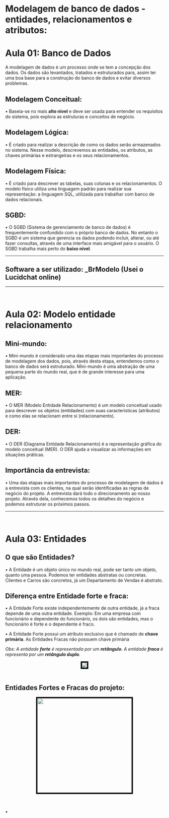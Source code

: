 <h1> Modelagem de banco de dados - entidades, relacionamentos e atributos: </h1>

<h1> Aula 01: Banco de Dados </h1>
<p> A modelagem de dados é um processo onde se tem a concepção dos dados. Os dados são levantados, tratados e estruturados para, assim ter uma boa base para a construção do banco de dados e evitar diversos problemas.</p>
 
<h2> <b> Modelagem Conceitual: </b> </h2>
<p>• Baseia-se no mais <b>alto nível</b> e deve ser usada para entender os requisitos do sistema, pois explora as estruturas e conceitos de negócio. </p>

<h2> <b> Modelagem Lógica: </b> </h2>
<p>• É criado para realizar a descrição de como os dados serão armazenados no sistema. Nesse modelo, descrevemos as entidades, os atributos, as chaves primárias e estrangeiras e os seus relacionamentos.</p>

<h2> <b> Modelagem Física: </b> </h2>
<p>• É criado para descrever as tabelas, suas colunas e os relacionamentos. O modelo físico utiliza uma linguagem padrão para realizar sua representação: a linguagem SQL, utilizada para trabalhar com banco de dados relacionais.</p>

<h2> <b> SGBD: </b> </h2>
<p>• O SGBD (Sistema de gerenciamento de banco de dados) é frequentemente confundido com o próprio banco de dados. No entanto o SGBD é um sistema que gerencia os dados podendo incluir, alterar, ou até fazer consultas, através de uma interface mais amigável para o usuário. O SGBD trabalha mais perto do <b>baixo nível</b>.</p>

<hr>

<h2> <b>Software a ser utilizado: _BrModelo (Usei o Lucidchat online)</b> </h2>

<hr> <br>

<h1> Aula 02: Modelo entidade relacionamento </h1>

<h2> <b>Mini-mundo: </b> </h2>
<p> • Mini-mundo é considerado uma das etapas mais importantes do processo de modelagem dos dados, pois, através desta etapa, entendemos como o banco de dados será estruturado. Mini-mundo é uma abstração de uma pequena parte do mundo real, que é de grande interesse para uma aplicação.</p> 

<h2> <b>MER: </b> </h2>
<p> • O MER (Modelo Entidade Relacionamento) é um modelo conceitual usado para descrever os objetos (entidades) com suas características (atributos) e como elas se relacionam entre si (relacionamento).

<h2> <b>DER: </b> </h2>
<p> • O DER (Diagrama Entidade Relacionamento) é a representação gráfica do modelo conceitual (MER). O DER ajuda a visualizar as informações em  situações práticas.

<h2> <b>Importância da entrevista: </b> </h2>
<p> • Uma das etapas mais importantes do processo de modelagem de dados é a entrevista com os clientes, na qual serão identificadas as regras de negócio do projeto. A entrevista dará todo o direcionamento ao nosso projeto. Através dela, conhecemos todos os detalhes do negócio e podemos estruturar os próximos passos. </p>

<hr> <br>

<h1> Aula 03: Entidades </h1>

<h2> <b> O que são Entidades? </b> </h2>
<p> • A Entidade é um objeto único no mundo real, pode ser tanto um objeto, quanto uma pessoa. Podemos ter entidades abstratas ou concretas. Clientes e Carros são concretos, já um Departamento de Vendas é abstrato. </p>

<h2> <b> Diferença entre Entidade forte e fraca: </b> </h2>
<p> • A Entidade Forte existe independentemente de outra entidade, já a fraca depende de uma outra entidade. Exemplo: Em uma empresa com funcionário e dependente do funcionário, os dois são entidades, mas o funcionário é forte e o dependente é fraco.</p>
<p> • A Entidade Forte possui um atributo exclusivo que é chamado de <b>chave primária</b>. As Entidades Fracas não possuem chave primária
<p style="font-style: italic;"> Obs: A entidade <b>forte</b> é representada por um <b>retângulo</b>. A entidade <b>fraca</b> é representa por um <b>retângulo duplo</b>.</p>

<div style="text-align: center;">
    <img style= "border: 4px solid black;"src="https://user-images.githubusercontent.com/69658602/188220164-682376ab-f76d-4e03-9211-924aa6d7dbed.png">
</div>
<br>

<h2> Entidades Fortes e Fracas do projeto: </h2>
<div style="text-align: center;">
    <img style= "border: 4px solid black; height: 300px;"src="https://user-images.githubusercontent.com/69658602/188223520-eda49fef-ace7-4172-8747-bdb23ab51850.png">
</div>
<br>

<h2> <b>  </b> </h2>
<p> • </p>

